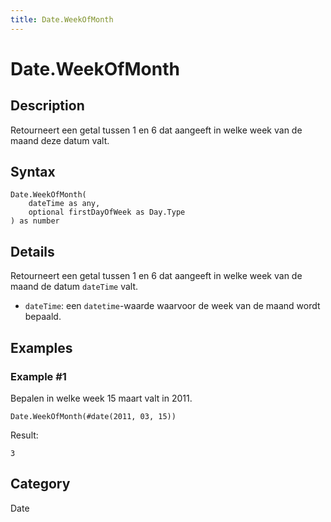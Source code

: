 ```yaml
---
title: Date.WeekOfMonth
---
```


# Date.WeekOfMonth


## Description

Retourneert een getal tussen 1 en 6 dat aangeeft in welke week van de maand deze datum valt.


## Syntax

```powerquery
Date.WeekOfMonth(
    dateTime as any,
    optional firstDayOfWeek as Day.Type
) as number
```


## Details

Retourneert een getal tussen 1 en 6 dat aangeeft in welke week van de maand de datum <code>dateTime</code> valt. <ul> <li><code>dateTime</code>: een <code>datetime</code>-waarde waarvoor de week van de maand wordt bepaald.</li></ul>


## Examples

### Example #1 
Bepalen in welke week 15 maart valt in 2011.
```powerquery
Date.WeekOfMonth(#date(2011, 03, 15))
```

Result: 
```powerquery
3
```




## Category
Date
